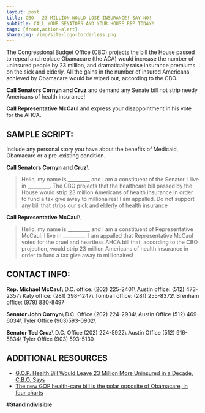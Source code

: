 ```yaml
---
layout: post
title: CBO - 23 MILLION WOULD LOSE INSURANCE! SAY NO!
subtitle: CALL YOUR SENATORS AND YOUR HOUSE REP TODAY!
tags: [front,action-alert]
share-img: /img/site-logo-borderless.png
---
```

The Congressional Budget Office (CBO) projects the bill the House passed to repeal and replace Obamacare (the ACA) would increase the number of uninsured people by 23 million, and dramatically raise insurance premiums on the sick and elderly. All the gains in the number of insured Americans achieved by Obamacare would be wiped out, according to the CBO.

**Call Senators Cornyn and Cruz** and demand any Senate bill not strip needy Americans of health insurance!

**Call Representative McCaul** and express your disappointment in his vote for the AHCA.

## SAMPLE SCRIPT:
Include any personal story you have about the benefits of Medicaid, Obamacare or a pre-existing condition.

**Call Senators Cornyn and Cruz**\\
>Hello, my name is &#95;&#95;&#95;&#95;&#95;&#95;&#95;&#95;&#95; and I am a constituent of the Senator. I live in &#95;&#95;&#95;&#95;&#95;&#95;&#95;&#95;&#95;. The CBO projects that the healthcare bill passed by the House would strip 23 million Americans of health insurance in order to fund a tax give away to millionaires! I am appalled. Do not support any bill that strips our sick and elderly of health insurance

**Call Representative McCaul**\\
>Hello, my name is &#95;&#95;&#95;&#95;&#95;&#95;&#95;&#95;&#95; and I am a constituent of Representative McCaul. I live in &#95;&#95;&#95;&#95;&#95;&#95;&#95;&#95;&#95;. I am appalled that Representative McCaul voted for the cruel and heartless AHCA bill that, according to the CBO projection, would strip 23 million Americans of health insurance in order to fund a tax give away to millionaires!

## CONTACT INFO:

**Rep. Michael McCaul**\\
D.C. office: (202) 225-2401\\
Austin office: (512) 473-2357\\
Katy office: (281) 398-1247\\
Tomball office: (281) 255-8372\\
Brenham office: (979) 830-8497

**Senator John Cornyn**\\
D.C. Office (202) 224-2934\\
Austin Office (512) 469-6034\\
Tyler Office (903)593-0902\\

**Senator Ted Cruz**\\
D.C. Office (202) 224-5922\\
Austin Office (512) 916-5834\\
Tyler Office (903) 593-5130

## ADDITIONAL RESOURCES

* [G.O.P. Health Bill Would Leave 23 Million More Uninsured in a Decade, C.B.O. Says](https://www.nytimes.com/2017/05/24/us/politics/cbo-congressional-budget-office-health-care.html?_r=0)
* [The new GOP health-care bill is the polar opposite of Obamacare, in four charts](https://www.washingtonpost.com/news/the-fix/wp/2017/05/24/the-new-gop-health-care-bill-isnt-any-better-in-four-charts/?utm_term=.a765d46b2b34)

**#StandIndivisible**
